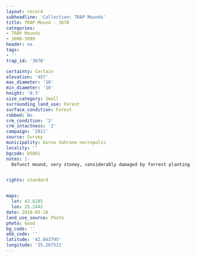 ```yaml
---
layout: record
subheadline: 'Collection: TRAP Mounds'
title: TRAP Mound - 3678
categories:
- TRAP Mounds
- 3000-3999
header: no
tags:
- ''
trap_id: '3678'

certainty: Certain
elevation: '457'
max_diameter: '10'
min_diameter: '10'
height: '0.3'
size_category: Small
surrounding_land_use: Forest
surface_condition: Forest
robbed: No
crm_condition: '2'
crm_intactness: '2'
campaign: '2011'
source: Survey
municipality: Gorno Sahrane necropolis
locality: ''
bgcode: DS001
notes: |-
  Defunct mound, very stoney, considerably damaged by forrest planting.


rights: standard


maps:
  lat: 42.6285
  lon: 25.2442
date: 2018-05-16
land_use_source: Photo
photo: Good
bg_code: ''
akb_code: ''
latitude: '42.663795'
longitude: '25.207512'
---
```

